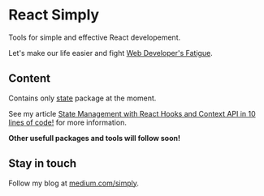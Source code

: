 # React Simply

Tools for simple and effective React developement.

Let's make our life easier and fight [Web Developer's Fatigue](https://medium.com/simply/web-developers-fatigue-90e0e6d40dd5).

## Content

Contains only [state](/tools/state) package at the moment.

See my article [State Management with React Hooks and Context API in 10 lines of code!](https://medium.com/simply/state-management-with-react-hooks-and-context-api-at-10-lines-of-code-baf6be8302c) for more information.

**Other usefull packages and tools will follow soon!**

## Stay in touch

Follow my blog at [medium.com/simply](https://medium.com/simply).
